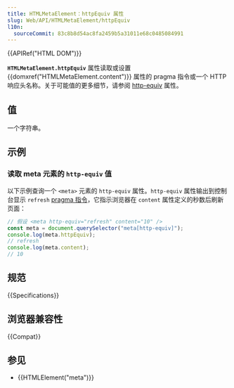 ```yaml
---
title: HTMLMetaElement：httpEquiv 属性
slug: Web/API/HTMLMetaElement/httpEquiv
l10n:
  sourceCommit: 83c8b8d54ac8fa2459b5a31011e68c0485084991
---
```


{{APIRef("HTML DOM")}}

**`HTMLMetaElement.httpEquiv`** 属性读取或设置 {{domxref("HTMLMetaElement.content")}} 属性的 pragma 指令或一个 HTTP 响应头名称。关于可能值的更多细节，请参阅 [http-equiv](/zh-CN/docs/Web/HTML/Element/meta#http-equiv) 属性。

## 值

一个字符串。

## 示例

### 读取 meta 元素的 `http-equiv` 值

以下示例查询一个 `<meta>` 元素的 `http-equiv` 属性。`http-equiv` 属性输出到控制台显示 `refresh` [pragma 指令](/zh-CN/docs/Web/HTML/Element/meta#http-equiv)，它指示浏览器在 `content` 属性定义的秒数后刷新页面：

```js
// 假设 <meta http-equiv="refresh" content="10" />
const meta = document.querySelector("meta[http-equiv]");
console.log(meta.httpEquiv);
// refresh
console.log(meta.content);
// 10
```

## 规范

{{Specifications}}

## 浏览器兼容性

{{Compat}}

## 参见

- {{HTMLElement("meta")}}
